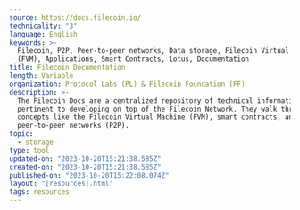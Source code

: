 ```yaml
---
source: https://docs.filecoin.io/
technicality: "3"
language: English
keywords: >-
  Filecoin, P2P, Peer-to-peer networks, Data storage, Filecoin Virtual Machine
  (FVM), Applications, Smart Contracts, Lotus, Documentation
title: Filecoin Documentation
length: Variable
organization: Protocol Labs (PL) & Filecoin Foundation (FF)
description: >-
  The Filecoin Docs are a centralized repository of technical information
  pertinent to developing on top of the Filecoin Network. They walk through
  concepts like the Filecoin Virtual Machine (FVM), smart contracts, and
  peer-to-peer networks (P2P).
topic:
  - storage
type: tool
updated-on: "2023-10-20T15:21:38.585Z"
created-on: "2023-10-20T15:21:38.585Z"
published-on: "2023-10-20T15:22:08.074Z"
layout: "[resources].html"
tags: resources
---
```

